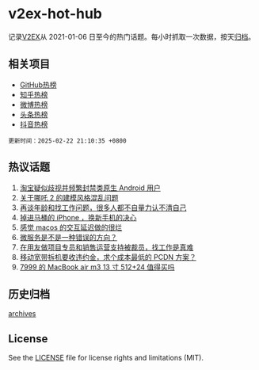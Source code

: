 # v2ex-hot-hub

 记录[V2EX](https://www.v2ex.com/)从 2021-01-06 日至今的热门话题。每小时抓取一次数据，按天[归档](archives)。
 
 ## 相关项目

- [GitHub热榜](https://github.com/it985/github-hot-hub)
- [知乎热榜](https://github.com/it985/zhihu-hot-hub)
- [微博热榜](https://github.com/it985/weibo-hot-hub)
- [头条热榜](https://github.com/it985/toutiao-hot-hub)
- [抖音热榜](https://github.com/it985/douyin-hot-hub)


 `更新时间：2025-02-22 21:10:35 +0800`

## 热议话题

1. [淘宝疑似歧视并频繁封禁类原生 Android 用户](https://www.v2ex.com/t/1113414)
1. [关于哪吒 2 的建模风格混乱问题](https://www.v2ex.com/t/1113422)
1. [再谈年龄和找工作问题，很多人都不自量力认不清自己](https://www.v2ex.com/t/1113426)
1. [掉进马桶的 iPhone ，换新手机的决心](https://www.v2ex.com/t/1113441)
1. [感觉 macos 的交互延迟做的很烂](https://www.v2ex.com/t/1113403)
1. [微服务是不是一种错误的方向？](https://www.v2ex.com/t/1113366)
1. [在用友做项目专员和销售运营支持被裁员，找工作是真难](https://www.v2ex.com/t/1113421)
1. [移动宽带拆机要收违约金，求个成本最低的 PCDN 方案？](https://www.v2ex.com/t/1113412)
1. [7999 的 MacBook air m3 13 寸 512+24 值得买吗](https://www.v2ex.com/t/1113424)

## 历史归档

[archives](archives)

## License

See the [LICENSE](LICENSE) file for license rights and limitations (MIT).
